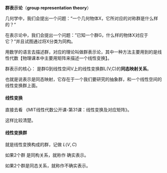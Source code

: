 

**群表示论**（**group representation theory**）



几何学中，我们会提出一个问题：“一个几何物体X，它所对应的对称群是什么样的？“

在表示论中，我们会提出一个问题：”已知一个群G，什么样的物体X对应于它？“并且试图通过将X分类为同构。







用数学的语言去描述群，对应的理论叫做群表示论，其中一种方法主要用到的是线性代数【物理课本中主要用矩阵来描述一个线性变换】。



群表示的核心： 是群G到线性空间V上的线性变换群L(V,C)的**同态映射关系**。

也就是说表示是同态映射，它存在于一个我们要研究的抽象群，和一个线性空间的线性变换群上面。



#### 线性变换

直接去看 《MIT线性代数公开课-第31课：线性变换及对应矩阵》。

这样比较清楚。



#### 线性变换群

就是线性变换构成的群，记做 $L(V,C)$ 



如果2个群 是同构关系，就称作 确实表示。

如果2个群是同态关系，就称作不确实表示。



